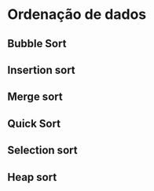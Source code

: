 # Ordenação de dados

## Bubble Sort

## Insertion sort

## Merge sort

## Quick Sort

## Selection sort

## Heap sort
